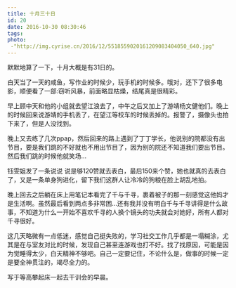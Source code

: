 ```yaml
---
title: 十月三十日
id: 20
date: 2016-10-30 08:30:46
tags:
photo:
 -"http://img.cyrise.cn/2016/12/5518559020161209083404050_640.jpg"
---
```



默默地算了一下，十月大概是有31日的。

白天当了一天的咸鱼，写作业的时候少，玩手机的时候多。哦对，还下了很多电影，顺便看了一部:窃听风暴，前面略显枯燥，结尾真是很精彩。

早上顾中天和他的小组就去望江浪去了，中午之后又加上了游靖杨文健他们。晚上的时候回来说游靖的手机丢了，在望江等校车的时候丢掉的。报警了，摄像头也拍下来了，但是人没找到。

晚上又去练了几次ppap，然后回来的路上遇到了丁丁学长，他说别的院都没有出节目，要是我们跳的不好就也不用出节目了，因为别的院还不知道我们要出节目。然后我们跳的时候他就笑场...

钰雯姐发了一条说说 说是够120赞就去表白，最后150来个赞，她也就真的去表白了，又是一条单身狗进化，留下我们这群人让冷冷的狗粮在脸上胡乱地拍。

晚上回去之后躺在床上用笔记本看完了千与千寻，裹着被子的那一刻感觉这他妈才是生活啊。虽然最后看到两点多非常困...还有我并没有明白千与千寻讲得是什么故事，不知道为什么一开始不喜欢千寻的人换个镜头的功夫就会对她好，所有人都对千寻很好。

这几天略微有一点低迷，感觉自己挺失败的，学习社交工作几乎都是一塌糊涂，尤其是在与室友对比的时候，发现自己甚至连游戏也打不好。找了找原因，可能是因为觉睡得太少，白天精神不够吧。自己一定要记住，不论什么是，做事的时候一定是要全神贯注的，竭尽全力的。

写于等高攀起床一起去干训会的早晨。

